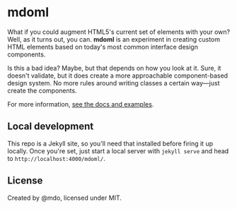 # mdoml

What if you could augment HTML5's current set of elements with your own? Well, as it turns out, you can. **mdoml** is an experiment in creating custom HTML elements based on today's most common interface design components.

Is this a bad idea? Maybe, but that depends on how you look at it. Sure, it doesn't validate, but it does create a more approachable component-based design system. No more rules around writing classes a certain way—just create the components.

For more information, [see the docs and examples](http://mdo.github.io/mdoml).

## Local development

This repo is a Jekyll site, so you'll need that installed before firing it up locally. Once you're set, just start a local server with `jekyll serve` and head to `http://localhost:4000/mdoml/`.

## License

Created by @mdo, licensed under MIT.
